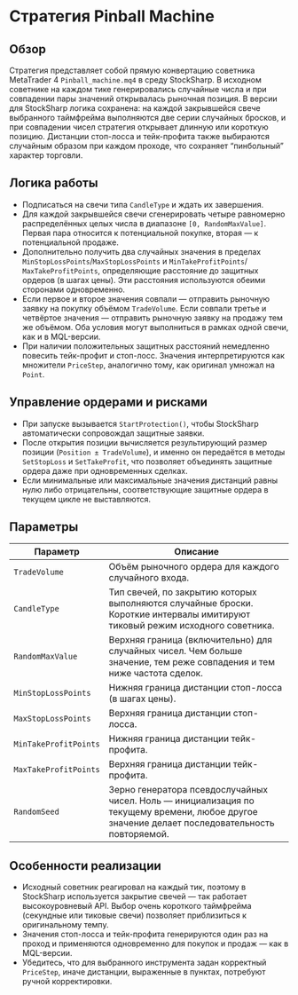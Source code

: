 # Стратегия Pinball Machine

## Обзор
Стратегия представляет собой прямую конвертацию советника MetaTrader 4 `Pinball_machine.mq4` в среду StockSharp. В исходном
советнике на каждом тике генерировались случайные числа и при совпадении пары значений открывалась рыночная позиция. В версии
для StockSharp логика сохранена: на каждой закрывшейся свече выбранного таймфрейма выполняются две серии случайных бросков, и при
совпадении чисел стратегия открывает длинную или короткую позицию. Дистанции стоп-лосса и тейк-профита также выбираются случайным
образом при каждом проходе, что сохраняет “пинбольный” характер торговли.

## Логика работы
- Подписаться на свечи типа `CandleType` и ждать их завершения.
- Для каждой закрывшейся свечи сгенерировать четыре равномерно распределённых целых числа в диапазоне `[0, RandomMaxValue]`. Первая
  пара относится к потенциальной покупке, вторая — к потенциальной продаже.
- Дополнительно получить два случайных значения в пределах `MinStopLossPoints`/`MaxStopLossPoints` и `MinTakeProfitPoints`/
  `MaxTakeProfitPoints`, определяющие расстояние до защитных ордеров (в шагах цены). Эти расстояния используются обеими сторонами
  одновременно.
- Если первое и второе значения совпали — отправить рыночную заявку на покупку объёмом `TradeVolume`. Если совпали третье и четвёртое
  значения — отправить рыночную заявку на продажу тем же объёмом. Оба условия могут выполниться в рамках одной свечи, как и в MQL-версии.
- При наличии положительных защитных расстояний немедленно повесить тейк-профит и стоп-лосс. Значения интерпретируются как множители
  `PriceStep`, аналогично тому, как оригинал умножал на `Point`.

## Управление ордерами и рисками
- При запуске вызывается `StartProtection()`, чтобы StockSharp автоматически сопровождал защитные заявки.
- После открытия позиции вычисляется результирующий размер позиции (`Position ± TradeVolume`), и именно он передаётся в методы
  `SetStopLoss` и `SetTakeProfit`, что позволяет объединять защитные ордера даже при одновременных сделках.
- Если минимальные или максимальные значения дистанций равны нулю либо отрицательны, соответствующие защитные ордера в текущем цикле
  не выставляются.

## Параметры
| Параметр | Описание |
|----------|----------|
| `TradeVolume` | Объём рыночного ордера для каждого случайного входа. |
| `CandleType` | Тип свечей, по закрытию которых выполняются случайные броски. Короткие интервалы имитируют тиковый режим исходного советника. |
| `RandomMaxValue` | Верхняя граница (включительно) для случайных чисел. Чем больше значение, тем реже совпадения и тем ниже частота сделок. |
| `MinStopLossPoints` | Нижняя граница дистанции стоп-лосса (в шагах цены). |
| `MaxStopLossPoints` | Верхняя граница дистанции стоп-лосса. |
| `MinTakeProfitPoints` | Нижняя граница дистанции тейк-профита. |
| `MaxTakeProfitPoints` | Верхняя граница дистанции тейк-профита. |
| `RandomSeed` | Зерно генератора псевдослучайных чисел. Ноль — инициализация по текущему времени, любое другое значение делает последовательность повторяемой. |

## Особенности реализации
- Исходный советник реагировал на каждый тик, поэтому в StockSharp используется закрытие свечей — так работает высокоуровневый API. Выбор очень короткого таймфрейма (секундные или тиковые свечи) позволяет приблизиться к оригинальному темпу.
- Значения стоп-лосса и тейк-профита генерируются один раз на проход и применяются одновременно для покупок и продаж — как в MQL-версии.
- Убедитесь, что для выбранного инструмента задан корректный `PriceStep`, иначе дистанции, выраженные в пунктах, потребуют ручной корректировки.
